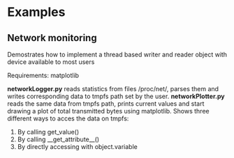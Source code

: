 # Examples

## Network monitoring

Demostrates how to implement a thread based writer and reader object with device available to most users

Requirements: matplotlib

**networkLogger.py** reads statistics from files /proc/net/, parses them and writes corresponding data to tmpfs path set by the user.
**networkPlotter.py** reads the same data from tmpfs path, prints current values and start drawing a plot of total transmitted bytes using matplotlib. Shows three different ways to acces the data on tmpfs:
1. By calling get_value()
2. By calling \_\_get_attribute\_\_()
3. By directly accessing with object.variable
